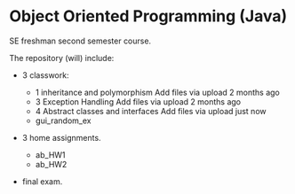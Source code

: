 # Object Oriented Programming (Java)
SE freshman second semester course.

The repository (will) include:

* 3 classwork:
  - 1 inheritance and polymorphism	Add files via upload	2 months ago
  - 3 Exception Handling	Add files via upload	2 months ago
  - 4 Abstract classes and interfaces	Add files via upload	just now
  - gui_random_ex



* 3 home assignments.
  - ab_HW1
  - ab_HW2
   
   

* final exam.
